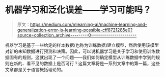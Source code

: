 # 机器学习和泛化误差——学习可能吗？

> 原文：<https://medium.com/mlearning-ai/machine-learning-and-generalization-error-is-learning-possible-cff8721285e0?source=collection_archive---------0----------------------->

机器学习是基于一些给定的样本数据(也称为训练数据)建立模型，然后使用该模型对新的未知数据进行预测和决策。因此，可以说机器学习是关于学习和使用训练数据固有的规则。这就出现了一个问题——我们如何确定模型从训练数据中学到的规则在新的、看不见的数据上是否可行？这篇文章将是一系列文章中的第一篇，这些文章都是关于语言概括理论的。
